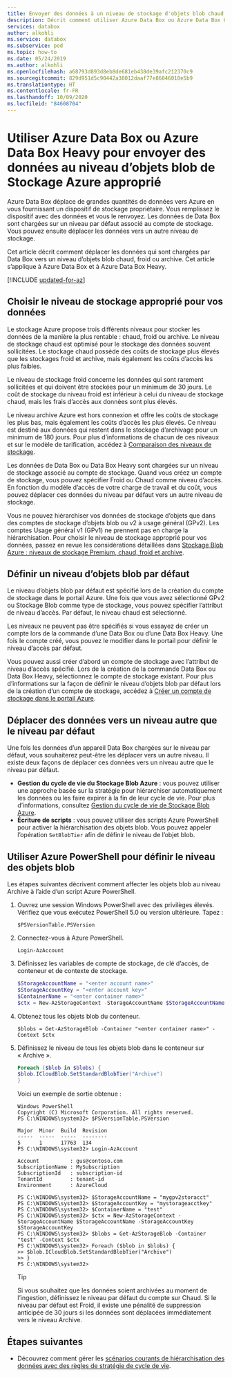 ```yaml
---
title: Envoyer des données à un niveau de stockage d'objets blob chaud, froid ou archive via Azure Data Box/Azure Data Box Heavy
description: Décrit comment utiliser Azure Data Box ou Azure Data Box Heavy pour envoyer des données à un niveau de stockage d’objets blob de bloc approprié comme chaud, froid ou archive.
services: databox
author: alkohli
ms.service: databox
ms.subservice: pod
ms.topic: how-to
ms.date: 05/24/2019
ms.author: alkohli
ms.openlocfilehash: a68793d893d8eb8de681eb438de39afc212370c9
ms.sourcegitcommit: 829d951d5c90442a38012daaf77e86046018e5b9
ms.translationtype: HT
ms.contentlocale: fr-FR
ms.lasthandoff: 10/09/2020
ms.locfileid: "84608704"
---
```

# <a name="use-azure-data-box-or-azure-data-box-heavy-to-send-data-to-appropriate-azure-storage-blob-tier"></a>Utiliser Azure Data Box ou Azure Data Box Heavy pour envoyer des données au niveau d’objets blob de Stockage Azure approprié

Azure Data Box déplace de grandes quantités de données vers Azure en vous fournissant un dispositif de stockage propriétaire. Vous remplissez le dispositif avec des données et vous le renvoyez. Les données de Data Box sont chargées sur un niveau par défaut associé au compte de stockage. Vous pouvez ensuite déplacer les données vers un autre niveau de stockage.

Cet article décrit comment déplacer les données qui sont chargées par Data Box vers un niveau d’objets blob chaud, froid ou archive. Cet article s’applique à Azure Data Box et à Azure Data Box Heavy.

[!INCLUDE [updated-for-az](../../includes/updated-for-az.md)]

## <a name="choose-the-correct-storage-tier-for-your-data"></a>Choisir le niveau de stockage approprié pour vos données

Le stockage Azure propose trois différents niveaux pour stocker les données de la manière la plus rentable : chaud, froid ou archive. Le niveau de stockage chaud est optimisé pour le stockage des données souvent sollicitées. Le stockage chaud possède des coûts de stockage plus élevés que les stockages froid et archive, mais également les coûts d’accès les plus faibles.

Le niveau de stockage froid concerne les données qui sont rarement sollicitées et qui doivent être stockées pour un minimum de 30 jours. Le coût de stockage du niveau froid est inférieur à celui du niveau de stockage chaud, mais les frais d’accès aux données sont plus élevés.

Le niveau archive Azure est hors connexion et offre les coûts de stockage les plus bas, mais également les coûts d’accès les plus élevés. Ce niveau est destiné aux données qui restent dans le stockage d’archivage pour un minimum de 180 jours. Pour plus d’informations de chacun de ces niveaux et sur le modèle de tarification, accédez à [Comparaison des niveaux de stockage](https://docs.microsoft.com/azure/storage/blobs/storage-blob-storage-tiers).

Les données de Data Box ou Data Box Heavy sont chargées sur un niveau de stockage associé au compte de stockage. Quand vous créez un compte de stockage, vous pouvez spécifier Froid ou Chaud comme niveau d’accès. En fonction du modèle d’accès de votre charge de travail et du coût, vous pouvez déplacer ces données du niveau par défaut vers un autre niveau de stockage.

Vous ne pouvez hiérarchiser vos données de stockage d’objets que dans des comptes de stockage d’objets blob ou v2 à usage général (GPv2). Les comptes Usage général v1 (GPv1) ne prennent pas en charge la hiérarchisation. Pour choisir le niveau de stockage approprié pour vos données, passez en revue les considérations détaillées dans [Stockage Blob Azure : niveaux de stockage Premium, chaud, froid et archive](https://docs.microsoft.com/azure/storage/blobs/storage-blob-storage-tiers).

## <a name="set-a-default-blob-tier"></a>Définir un niveau d’objets blob par défaut

Le niveau d’objets blob par défaut est spécifié lors de la création du compte de stockage dans le portail Azure. Une fois que vous avez sélectionné GPv2 ou Stockage Blob comme type de stockage, vous pouvez spécifier l’attribut de niveau d’accès. Par défaut, le niveau chaud est sélectionné.

Les niveaux ne peuvent pas être spécifiés si vous essayez de créer un compte lors de la commande d’une Data Box ou d’une Data Box Heavy. Une fois le compte créé, vous pouvez le modifier dans le portail pour définir le niveau d’accès par défaut.

Vous pouvez aussi créer d’abord un compte de stockage avec l’attribut de niveau d’accès spécifié. Lors de la création de la commande Data Box ou Data Box Heavy, sélectionnez le compte de stockage existant. Pour plus d’informations sur la façon de définir le niveau d’objets blob par défaut lors de la création d’un compte de stockage, accédez à [Créer un compte de stockage dans le portail Azure](https://docs.microsoft.com/azure/storage/common/storage-quickstart-create-account?tabs=portal).

## <a name="move-data-to-a-non-default-tier"></a>Déplacer des données vers un niveau autre que le niveau par défaut

Une fois les données d’un appareil Data Box chargées sur le niveau par défaut, vous souhaiterez peut-être les déplacer vers un autre niveau. Il existe deux façons de déplacer ces données vers un niveau autre que le niveau par défaut.

- **Gestion du cycle de vie du Stockage Blob Azure** : vous pouvez utiliser une approche basée sur la stratégie pour hiérarchiser automatiquement les données ou les faire expirer à la fin de leur cycle de vie. Pour plus d’informations, consultez [Gestion du cycle de vie de Stockage Blob Azure](https://docs.microsoft.com/azure/storage/common/storage-lifecycle-managment-concepts).
- **Écriture de scripts** : vous pouvez utiliser des scripts Azure PowerShell pour activer la hiérarchisation des objets blob. Vous pouvez appeler l’opération `SetBlobTier` afin de définir le niveau de l’objet blob.

## <a name="use-azure-powershell-to-set-the-blob-tier"></a>Utiliser Azure PowerShell pour définir le niveau des objets blob

Les étapes suivantes décrivent comment affecter les objets blob au niveau Archive à l’aide d’un script Azure PowerShell.

1. Ouvrez une session Windows PowerShell avec des privilèges élevés. Vérifiez que vous exécutez PowerShell 5.0 ou version ultérieure. Tapez :

   `$PSVersionTable.PSVersion`     

2. Connectez-vous à Azure PowerShell. 

   `Login-AzAccount`  

3. Définissez les variables de compte de stockage, de clé d’accès, de conteneur et de contexte de stockage.

    ```powershell
    $StorageAccountName = "<enter account name>"
    $StorageAccountKey = "<enter account key>"
    $ContainerName = "<enter container name>"
    $ctx = New-AzStorageContext -StorageAccountName $StorageAccountName -StorageAccountKey $StorageAccountKey
    ```

4. Obtenez tous les objets blob du conteneur.

    `$blobs = Get-AzStorageBlob -Container "<enter container name>" -Context $ctx`
 
5. Définissez le niveau de tous les objets blob dans le conteneur sur « Archive ».

    ```powershell
    Foreach ($blob in $blobs) {
    $blob.ICloudBlob.SetStandardBlobTier("Archive")
    }
    ```

    Voici un exemple de sortie obtenue :

    ```
    Windows PowerShell
    Copyright (C) Microsoft Corporation. All rights reserved.
    PS C:\WINDOWS\system32> $PSVersionTable.PSVersion

    Major  Minor  Build  Revision
    -----  -----  -----  --------
    5      1      17763  134
    PS C:\WINDOWS\system32> Login-AzAccount

    Account          : gus@contoso.com
    SubscriptionName : MySubscription
    SubscriptionId   : subscription-id
    TenantId         : tenant-id
    Environment      : AzureCloud

    PS C:\WINDOWS\system32> $StorageAccountName = "mygpv2storacct"
    PS C:\WINDOWS\system32> $StorageAccountKey = "mystorageacctkey"
    PS C:\WINDOWS\system32> $ContainerName = "test"
    PS C:\WINDOWS\system32> $ctx = New-AzStorageContext -StorageAccountName $StorageAccountName -StorageAccountKey $StorageAccountKey
    PS C:\WINDOWS\system32> $blobs = Get-AzStorageBlob -Container "test" -Context $ctx
    PS C:\WINDOWS\system32> Foreach ($blob in $blobs) {
    >> $blob.ICloudBlob.SetStandardBlobTier("Archive")
    >> }
    PS C:\WINDOWS\system32>
    ```
   > [!TIP]
   > Si vous souhaitez que les données soient archivées au moment de l’ingestion, définissez le niveau par défaut du compte sur Chaud. Si le niveau par défaut est Froid, il existe une pénalité de suppression anticipée de 30 jours si les données sont déplacées immédiatement vers le niveau Archive.

## <a name="next-steps"></a>Étapes suivantes

-  Découvrez comment gérer les [scénarios courants de hiérarchisation des données avec des règles de stratégie de cycle de vie](https://docs.microsoft.com/azure/storage/blobs/storage-lifecycle-management-concepts#examples).

